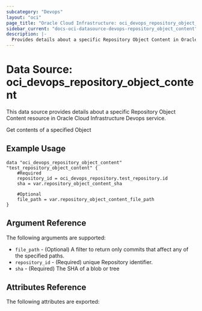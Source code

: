```yaml
---
subcategory: "Devops"
layout: "oci"
page_title: "Oracle Cloud Infrastructure: oci_devops_repository_object_content"
sidebar_current: "docs-oci-datasource-devops-repository_object_content"
description: |-
  Provides details about a specific Repository Object Content in Oracle Cloud Infrastructure Devops service
---
```


# Data Source: oci_devops_repository_object_content
This data source provides details about a specific Repository Object Content resource in Oracle Cloud Infrastructure Devops service.

Get contents of a specified Object


## Example Usage

```hcl
data "oci_devops_repository_object_content" "test_repository_object_content" {
	#Required
	repository_id = oci_devops_repository.test_repository.id
	sha = var.repository_object_content_sha

	#Optional
	file_path = var.repository_object_content_file_path
}
```

## Argument Reference

The following arguments are supported:

* `file_path` - (Optional) A filter to return only commits that affect any of the specified paths.
* `repository_id` - (Required) unique Repository identifier.
* `sha` - (Required) The SHA of a blob or tree


## Attributes Reference

The following attributes are exported:


